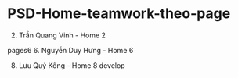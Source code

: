 # PSD-Home-teamwork-theo-page

2. Trần Quang Vinh - Home 2


pages6
6. Nguyễn Duy Hưng - Home 6




8. Lưu Quý Kông - Home 8
 develop
